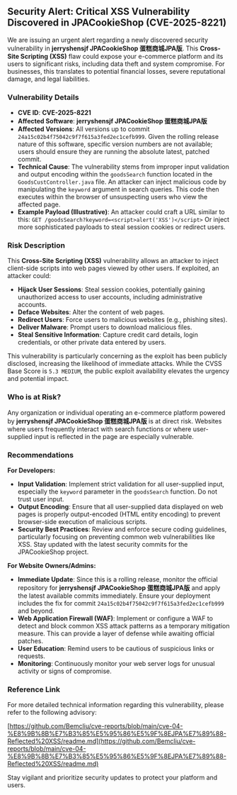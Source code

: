 ## Security Alert: Critical XSS Vulnerability Discovered in JPACookieShop (CVE-2025-8221)

We are issuing an urgent alert regarding a newly discovered security vulnerability in **jerryshensjf JPACookieShop 蛋糕商城JPA版**. This **Cross-Site Scripting (XSS)** flaw could expose your e-commerce platform and its users to significant risks, including data theft and system compromise. For businesses, this translates to potential financial losses, severe reputational damage, and legal liabilities.

### Vulnerability Details

*   **CVE ID**: **CVE-2025-8221**
*   **Affected Software**: **jerryshensjf JPACookieShop 蛋糕商城JPA版**
*   **Affected Versions**: All versions up to commit `24a15c02b4f75042c9f7f615a3fed2ec1cefb999`. Given the rolling release nature of this software, specific version numbers are not available; users should ensure they are running the absolute latest, patched commit.
*   **Technical Cause**: The vulnerability stems from improper input validation and output encoding within the `goodsSearch` function located in the `GoodsCustController.java` file. An attacker can inject malicious code by manipulating the `keyword` argument in search queries. This code then executes within the browser of unsuspecting users who view the affected page.
*   **Example Payload (Illustrative)**:
    An attacker could craft a URL similar to this:
    `GET /goodsSearch?keyword=<script>alert('XSS')</script>`
    Or inject more sophisticated payloads to steal session cookies or redirect users.

### Risk Description

This **Cross-Site Scripting (XSS)** vulnerability allows an attacker to inject client-side scripts into web pages viewed by other users. If exploited, an attacker could:

*   **Hijack User Sessions**: Steal session cookies, potentially gaining unauthorized access to user accounts, including administrative accounts.
*   **Deface Websites**: Alter the content of web pages.
*   **Redirect Users**: Force users to malicious websites (e.g., phishing sites).
*   **Deliver Malware**: Prompt users to download malicious files.
*   **Steal Sensitive Information**: Capture credit card details, login credentials, or other private data entered by users.

This vulnerability is particularly concerning as the exploit has been publicly disclosed, increasing the likelihood of immediate attacks. While the CVSS Base Score is `5.3 MEDIUM`, the public exploit availability elevates the urgency and potential impact.

### Who is at Risk?

Any organization or individual operating an e-commerce platform powered by **jerryshensjf JPACookieShop 蛋糕商城JPA版** is at direct risk. Websites where users frequently interact with search functions or where user-supplied input is reflected in the page are especially vulnerable.

### Recommendations

**For Developers:**

*   **Input Validation**: Implement strict validation for all user-supplied input, especially the `keyword` parameter in the `goodsSearch` function. Do not trust user input.
*   **Output Encoding**: Ensure that all user-supplied data displayed on web pages is properly output-encoded (HTML entity encoding) to prevent browser-side execution of malicious scripts.
*   **Security Best Practices**: Review and enforce secure coding guidelines, particularly focusing on preventing common web vulnerabilities like XSS. Stay updated with the latest security commits for the JPACookieShop project.

**For Website Owners/Admins:**

*   **Immediate Update**: Since this is a rolling release, monitor the official repository for **jerryshensjf JPACookieShop 蛋糕商城JPA版** and apply the latest available commits immediately. Ensure your deployment includes the fix for commit `24a15c02b4f75042c9f7f615a3fed2ec1cefb999` and beyond.
*   **Web Application Firewall (WAF)**: Implement or configure a WAF to detect and block common XSS attack patterns as a temporary mitigation measure. This can provide a layer of defense while awaiting official patches.
*   **User Education**: Remind users to be cautious of suspicious links or requests.
*   **Monitoring**: Continuously monitor your web server logs for unusual activity or signs of compromise.

### Reference Link

For more detailed technical information regarding this vulnerability, please refer to the following advisory:

[https://github.com/Bemcliu/cve-reports/blob/main/cve-04-%E8%9B%8B%E7%B3%85%E5%95%86%E5%9F%8EJPA%E7%89%88-Reflected%20XSS/readme.md](https://github.com/Bemcliu/cve-reports/blob/main/cve-04-%E8%9B%8B%E7%B3%85%E5%95%86%E5%9F%8EJPA%E7%89%88-Reflected%20XSS/readme.md)

Stay vigilant and prioritize security updates to protect your platform and users.